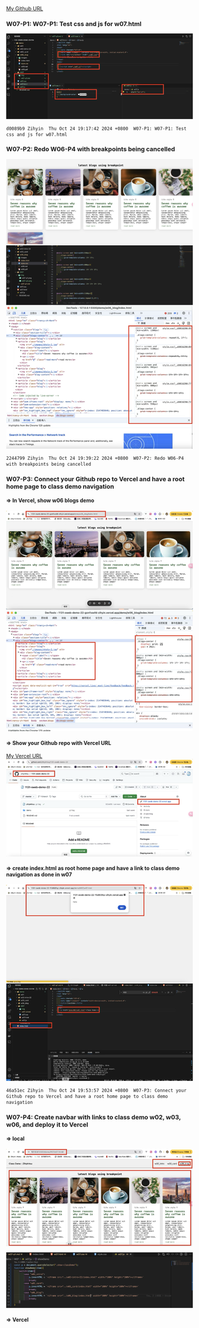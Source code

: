 [My Github URL](https://github.com/zihyinhsu/1131-sweb-demo-22)
### W07-P1: W07-P1: Test css and js for w07.html
![alt text](img/w07-p1.png)
```
d0089b9 Zihyin  Thu Oct 24 19:17:42 2024 +0800  W07-P1: W07-P1: Test css and js for w07.html
```

### W07-P2: Redo W06-P4 with breakpoints being cancelled
![alt text](img/w07-p2.png)
![alt text](img/w07-p3.png)
![alt text](img/w07-p4.png)

```
2244799 Zihyin  Thu Oct 24 19:39:22 2024 +0800  W07-P2: Redo W06-P4 with breakpoints being cancelled
```
### W07-P3: Connect your Github repo to Vercel and have a root home page to class demo navigation
#### => In Vercel, show w06 blogs demo

![alt text](img/w07-p5.png)
![alt text](img/w07-p6.png)

#### => Show your Github repo with Vercel URL

[My Vercel URL](https://1131-sweb-demo-22-gonfxssfd-zihyin.vercel.app/)
![alt text](img/w07-p7.png)

#### => create index.html as root home page and have a link to class demo navigation as done in w07
![alt text](img/w07-p8.png)
![alt text](img/w07-p9.png)
```
46a51ec Zihyin  Thu Oct 24 19:53:57 2024 +0800  W07-P3: Connect your Github repo to Vercel and have a root home page to class demo navigation
```

### W07-P4: Create navbar with links to class demo w02, w03, w06, and deploy it to Vercel

#### => local
 
![alt text](img/w07-p10.png)

![alt text](img/w07-p11.png)

#### => Vercel
 
```
```